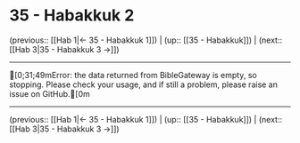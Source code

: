 # 35 - Habakkuk 2

(previous:: [[Hab 1|← 35 - Habakkuk 1]]) | (up:: [[35 - Habakkuk]]) | (next:: [[Hab 3|35 - Habakkuk 3 →]])

***
[0;31;49mError: the data returned from BibleGateway is empty, so stopping. Please check your usage, and if still a problem, please raise an issue on GitHub.[0m

***

(previous:: [[Hab 1|← 35 - Habakkuk 1]]) | (up:: [[35 - Habakkuk]]) | (next:: [[Hab 3|35 - Habakkuk 3 →]])
